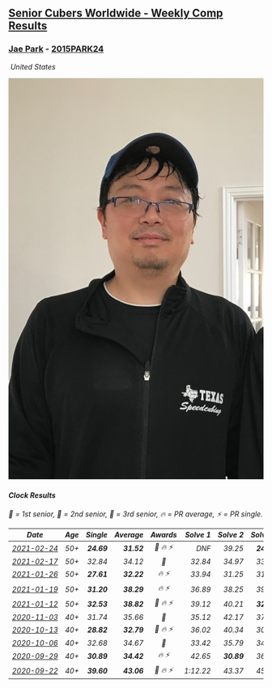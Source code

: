 <style>table {white-space: nowrap;}</style>
<link rel="stylesheet" type="text/css" href="/scw-comp/css/flags.css" />

## [Senior Cubers Worldwide - Weekly Comp Results](/scw-comp/results/)
### [Jae Park](README.md) - [2015PARK24](https://www.worldcubeassociation.org/persons/2015PARK24?event=clock)

<i class="flag flag-US" />&nbsp;United States

![Jae Park](1533786318.jpeg)

#### Clock Results

<span style="white-space: nowrap;">🥇 = 1st senior</span>, <span style="white-space: nowrap;">🥈 = 2nd senior</span>, <span style="white-space: nowrap;">🥉 = 3rd senior</span>, <span style="white-space: nowrap;">🔥 = PR average</span>, <span style="white-space: nowrap;">⚡ = PR single</span>.

| Date | Age | Single | Average | Awards | Solve 1 | Solve 2 | Solve 3 | Solve 4 | Solve 5 | Video |
| :--: | :--: | --: | --: | :--: | --: | --: | --: | --: | --: | :-- |
| [2021-02-24](../../results/2021-02-24/clock.md) | 50+ | **24.69** | **31.52** | 🥈 🔥 ⚡ | DNF | 39.25 | **24.69** | 26.68 | 28.62 | [Desktop](https://www.facebook.com/events/699856724029067/permalink/704607613553978) / [Mobile](https://m.facebook.com/events/699856724029067?view=permalink&id=704607613553978) |
| [2021-02-17](../../results/2021-02-17/clock.md) | 50+ | 32.84 | 34.12 | 🥉 | 32.84 | 34.97 | 33.51 | DNF | 33.89 | [Desktop](https://www.facebook.com/events/1168738433581570/permalink/1171970309925049) / [Mobile](https://m.facebook.com/events/1168738433581570?view=permalink&id=1171970309925049) |
| [2021-01-26](../../results/2021-01-26/clock.md) | 50+ | **27.61** | **32.22** | 🔥 ⚡ | 33.94 | 31.25 | 31.48 | **27.61** | DNF | [Desktop](https://www.facebook.com/events/1092517657841225/permalink/1093196414440016) / [Mobile](https://m.facebook.com/events/1092517657841225?view=permalink&id=1093196414440016) |
| [2021-01-19](../../results/2021-01-19/clock.md) | 50+ | **31.20** | **38.29** | 🔥 ⚡ | 36.89 | 38.25 | 39.74 | **31.20** | 42.66 | [Desktop](https://www.facebook.com/events/4019154624783622/permalink/4021125847919833) / [Mobile](https://m.facebook.com/events/4019154624783622?view=permalink&id=4021125847919833) |
| [2021-01-12](../../results/2021-01-12/clock.md) | 50+ | **32.53** | **38.82** | 🥉 🔥 ⚡ | 39.12 | 40.21 | **32.53** | 41.43 | 37.13 | [Desktop](https://www.facebook.com/events/769013407298654/permalink/771978057002189) / [Mobile](https://m.facebook.com/events/769013407298654?view=permalink&id=771978057002189) |
| [2020-11-03](../../results/2020-11-03/clock.md) | 40+ | 31.74 | 35.66 | 🥉 | 35.12 | 42.17 | 37.77 | 34.10 | 31.74 | [Desktop](https://www.facebook.com/events/406412140373592/permalink/407121370302669) / [Mobile](https://m.facebook.com/events/406412140373592?view=permalink&id=407121370302669) |
| [2020-10-13](../../results/2020-10-13/clock.md) | 40+ | **28.82** | **32.79** | 🥈 🔥 ⚡ | 36.02 | 40.34 | 30.67 | **28.82** | 31.68 | [Desktop](https://www.facebook.com/events/718285385437639/permalink/720435565222621) / [Mobile](https://m.facebook.com/events/718285385437639?view=permalink&id=720435565222621) |
| [2020-10-06](../../results/2020-10-06/clock.md) | 40+ | 32.68 | 34.67 | 🥉 | 33.42 | 35.79 | 34.80 | 32.68 | 36.23 | [Desktop](https://www.facebook.com/events/365989921479949/permalink/367087978036810) / [Mobile](https://m.facebook.com/events/365989921479949?view=permalink&id=367087978036810) |
| [2020-09-29](../../results/2020-09-29/clock.md) | 40+ | **30.89** | **34.42** | 🔥 ⚡ | 42.65 | **30.89** | 36.16 | 31.33 | 35.77 | [Desktop](https://www.facebook.com/events/318437286122261/permalink/319126449386678) / [Mobile](https://m.facebook.com/events/318437286122261?view=permalink&id=319126449386678) |
| [2020-09-22](../../results/2020-09-22/clock.md) | 40+ | **39.60** | **43.06** | 🥉 🔥 ⚡ | 1:12.22 | 43.37 | 45.37 | **39.60** | 40.45 | [Desktop](https://www.facebook.com/events/361626694990606/permalink/361750568311552) / [Mobile](https://m.facebook.com/events/361626694990606?view=permalink&id=361750568311552) |


<!-- Global site tag (gtag.js) - Google Analytics -->
<script async src="https://www.googletagmanager.com/gtag/js?id=UA-86348435-3"></script>
<script>window.dataLayer = window.dataLayer || []; function gtag() {dataLayer.push(arguments);} gtag('js', new Date()); gtag('config', 'UA-86348435-3');</script>
